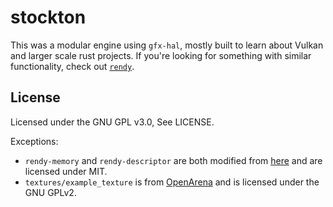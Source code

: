 # stockton

This was a modular engine using `gfx-hal`, mostly built to learn about Vulkan and larger scale rust projects. If you're looking for something with similar functionality, check out [`rendy`](https://github.com/amethyst/rendy).

## License

Licensed under the GNU GPL v3.0, See LICENSE.

Exceptions:

  - `rendy-memory` and `rendy-descriptor` are both modified from [here](https://github.com/amethyst/rendy) and are licensed under MIT.
  - `textures/example_texture` is from [OpenArena](http://www.openarena.ws/smfnews.php) and is licensed under the GNU GPLv2.